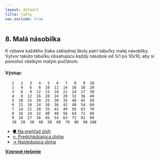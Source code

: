 ```yaml
---
layout: default
title: Cykly
nav_exclude: true
---
```

## 8. Malá násobilka
K výbave každého žiaka základnej školy patrí tabuľky malej násobilky. Vytvor takúto tabuľku obsahujúcu každý násobok od 1x1 po 10x10, aby si pomohol všetkým malým počtárom.

#### Výstup:
```
   1   2   3   4   5   6   7   8   9  10
   2   4   6   8  10  12  14  16  18  20
   3   6   9  12  15  18  21  24  27  30
   4   8  12  16  20  24  28  32  36  40
   5  10  15  20  25  30  35  40  45  50
   6  12  18  24  30  36  42  48  54  60
   7  14  21  28  35  42  49  56  63  70
   8  16  24  32  40  48  56  64  72  80
   9  18  27  36  45  54  63  72  81  90
   10  20  30  40  50  60  70  80  90 100
```

- [&#9679; Na prehľad úloh](/zbierka-uloh.html)
- [&larr; Predchádzajúca úloha](/coding/beginner/3-chapter/7.html)
- [&rarr; Nasledujúca úloha](/coding/beginner/3-chapter/9.html)

[**Vzorové riešenie**](/coding/beginner/3-chapter/8-solve.html)

